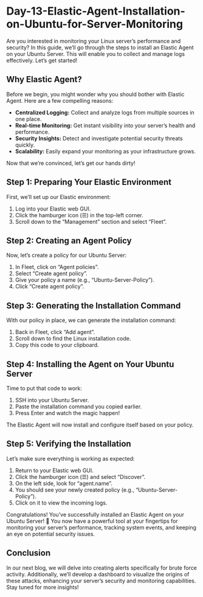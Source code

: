 # Day-13-Elastic-Agent-Installation-on-Ubuntu-for-Server-Monitoring

Are you interested in monitoring your Linux server’s performance and security? In this guide, we’ll go through the steps to install an Elastic Agent on your Ubuntu Server. This will enable you to collect and manage logs effectively. Let’s get started!

## Why Elastic Agent?
Before we begin, you might wonder why you should bother with Elastic Agent. Here are a few compelling reasons:

- **Centralized Logging:** Collect and analyze logs from multiple sources in one place.
- **Real-time Monitoring:** Get instant visibility into your server’s health and performance.
- **Security Insights:** Detect and investigate potential security threats quickly.
- **Scalability:** Easily expand your monitoring as your infrastructure grows.

Now that we’re convinced, let’s get our hands dirty!

## Step 1: Preparing Your Elastic Environment
First, we’ll set up our Elastic environment:

1. Log into your Elastic web GUI.
2. Click the hamburger icon (☰) in the top-left corner.
3. Scroll down to the “Management” section and select “Fleet”.

## Step 2: Creating an Agent Policy
Now, let’s create a policy for our Ubuntu Server:

1. In Fleet, click on “Agent policies”.
2. Select “Create agent policy”.
3. Give your policy a name (e.g., “Ubuntu-Server-Policy”).
4. Click “Create agent policy”.

## Step 3: Generating the Installation Command
With our policy in place, we can generate the installation command:

1. Back in Fleet, click “Add agent”.
2. Scroll down to find the Linux installation code.
3. Copy this code to your clipboard.

## Step 4: Installing the Agent on Your Ubuntu Server
Time to put that code to work:

1. SSH into your Ubuntu Server.
2. Paste the installation command you copied earlier.
3. Press Enter and watch the magic happen!

The Elastic Agent will now install and configure itself based on your policy.

## Step 5: Verifying the Installation
Let’s make sure everything is working as expected:

1. Return to your Elastic web GUI.
2. Click the hamburger icon (☰) and select “Discover”.
3. On the left side, look for “agent.name”.
4. You should see your newly created policy (e.g., “Ubuntu-Server-Policy”).
5. Click on it to view the incoming logs.

Congratulations! You’ve successfully installed an Elastic Agent on your Ubuntu Server! 🎉 You now have a powerful tool at your fingertips for monitoring your server’s performance, tracking system events, and keeping an eye on potential security issues.

## Conclusion
In our next blog, we will delve into creating alerts specifically for brute force activity. Additionally, we’ll develop a dashboard to visualize the origins of these attacks, enhancing your server’s security and monitoring capabilities. Stay tuned for more insights!
